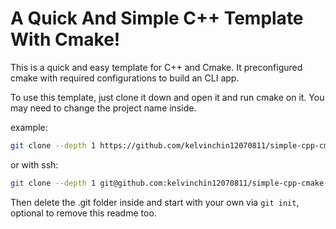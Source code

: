 # A Quick And Simple C++ Template With Cmake!
This is a quick and easy template for C++ and Cmake. It preconfigured cmake with required configurations to build an CLI
app.

To use this template, just clone it down and open it and run cmake on it. You may need to change the project name
inside.

example:
```bash
git clone --depth 1 https://github.com/kelvinchin12070811/simple-cpp-cmake-template.git <project_name>
```

or with ssh:

```bash
git clone --depth 1 git@github.com:kelvinchin12070811/simple-cpp-cmake-template.git <project_name>
```

Then delete the .git folder inside and start with your own via `git init`, optional to remove this readme too.